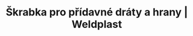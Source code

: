 ---
Link: "file:/Users/vinayakpatel/Downloads/www.weldplast.cz/skrabka-pro-pridavne-draty-a-hrany"
product_name: "Škrabka pro přídavné dráty a hrany"
product_id: "Obj. číslo:154.259"
title: "Škrabka pro přídavné dráty a hrany | Weldplast"
product_desc: ""
product_specs: ""
product_downloads: ""
href: ""
accessories: ""
similar_products: ""
---